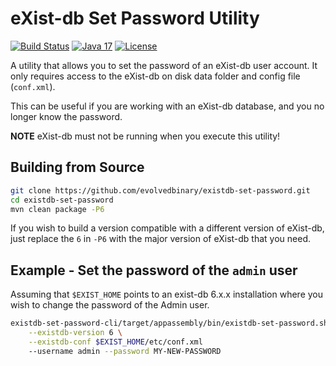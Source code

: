 # eXist-db Set Password Utility

[![Build Status](https://github.com/evolvedbinary/existdb-set-password/actions/workflows/ci.yml/badge.svg)](https://github.com/evolvedbinary/existdb-set-password/actions/workflows/ci.yml)
[![Java 17](https://img.shields.io/badge/java-17-blue.svg)](https://adoptopenjdk.net/)
[![License](https://img.shields.io/badge/license-GPL%203.0-blue.svg)](https://www.gnu.org/licenses/gpl-3.0.html)

A utility that allows you to set the password of an eXist-db user account. It only requires access to the eXist-db on disk data folder and config file (`conf.xml`).

This can be useful if you are working with an eXist-db database, and you no longer know the password.

**NOTE** eXist-db must not be running when you execute this utility!

## Building from Source
```bash
git clone https://github.com/evolvedbinary/existdb-set-password.git
cd existdb-set-password
mvn clean package -P6
```

If you wish to build a version compatible with a different version of eXist-db, just replace the `6` in `-P6` with the major version of eXist-db that you need.

## Example - Set the password of the `admin` user

Assuming that `$EXIST_HOME` points to an exist-db 6.x.x installation where you wish to change the password of the Admin user.

```bash
existdb-set-password-cli/target/appassembly/bin/existdb-set-password.sh \
    --existdb-version 6 \
    --existdb-conf $EXIST_HOME/etc/conf.xml
    --username admin --password MY-NEW-PASSWORD
```
